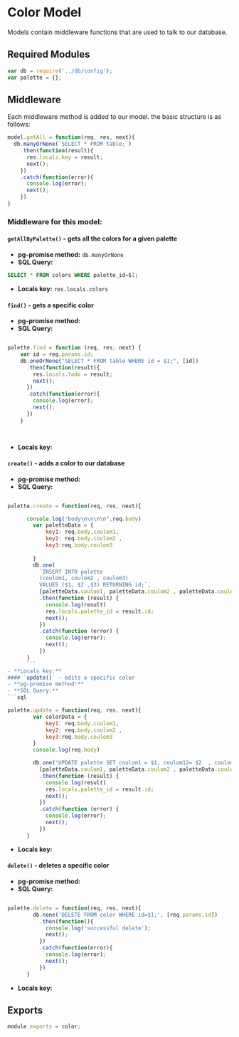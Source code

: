 # Color Model
Models contain middleware functions that are used to talk to our database. 

## Required Modules 
```js
var db = require('../db/config');
var palette = {};
```

## Middleware
Each middleware method is added to our model. the basic structure is as follows:

```js
model.getAll = function(req, res, next){
  db.manyOrNone(`SELECT * FROM table;`)
    .then(function(result){
      res.locals.key = result;
      next();
    })
    .catch(function(error){
      console.log(error);
      next();
    })
}
```

### Middleware for this model:



#### `getAllByPalette()` - gets all the colors for a given palette 
- **pg-promise method:** `db.manyOrNone`
- **SQL Query:**
```sql 
SELECT * FROM colors WHERE palette_id=$1;
```
- **Locals key:** `res.locals.colors`
#### `find()` - gets a specific color
- **pg-promise method:** 
- **SQL Query:**
```sql 
```

```js
palette.find = function (req, res, next) {
    var id = req.params.id;
    db.oneOrNone("SELECT * FROM table WHERE id = $1;", [id])
      .then(function(result){
        res.locals.todo = result;
        next();
      })
      .catch(function(error){
        console.log(error);
        next();
      })
    }

      
```
- **Locals key:**  
#### `create()` - adds a color to our database
- **pg-promise method:** 
- **SQL Query:**
```sql 
```
```js
palette.create = function(req, res, next){

      console.log("body\n\n\n\n",req.body)
        var paletteData = {
            key1: req.body.coulom1,
            key2: req.body.coulom2 ,
            key3:req.body.coulom3
          
        }
        db.one(
          `INSERT INTO palette
          (coulom1, coulom2 , coulom3)
          VALUES ($1, $2 ,$3) RETURNING id;`,
          [paletteData.coulom1, paletteData.coulom2 , paletteData.coulom3])
          .then(function (result) {
            console.log(result)
            res.locals.palette_id = result.id;
            next();
          })
          .catch(function (error) {
            console.log(error);
            next();
          })
      }
      ```
- **Locals key:**  
#### `update()` - edits a specific color
- **pg-promise method:** 
- **SQL Query:**
```sql 
```
```js
palette.update = function(req, res, next){
        var colorData = {
            key1: req.body.coulom1,
            key2: req.body.coulom2 ,
            key3:req.body.coulom3
        }
        console.log(req.body)

        db.one("UPDATE palette SET coulom1 = $1, coulom12= $2  , coulom3 =$3 WHERE id = $4 RETURNING id;",
          [paletteData.coulom1, paletteData.coulom2 , paletteData.coulom3, req.params.id ])
          .then(function (result) {
            console.log(result)
            res.locals.palette_id = result.id;
            next();
          })
          .catch(function (error) {
            console.log(error);
            next();
          })
      }
```
- **Locals key:** 
#### `delete()` - deletes a specific color
- **pg-promise method:** 
- **SQL Query:**
```sql 
```
```js
palette.delete = function(req, res, next){
        db.none('DELETE FROM color WHERE id=$1;', [req.params.id])
          .then(function(){
            console.log('successful delete');
            next();
          })
          .catch(function(error){
            console.log(error);
            next();
          })
      }
```
- **Locals key:**  

## Exports
```js
module.exports = color;
```